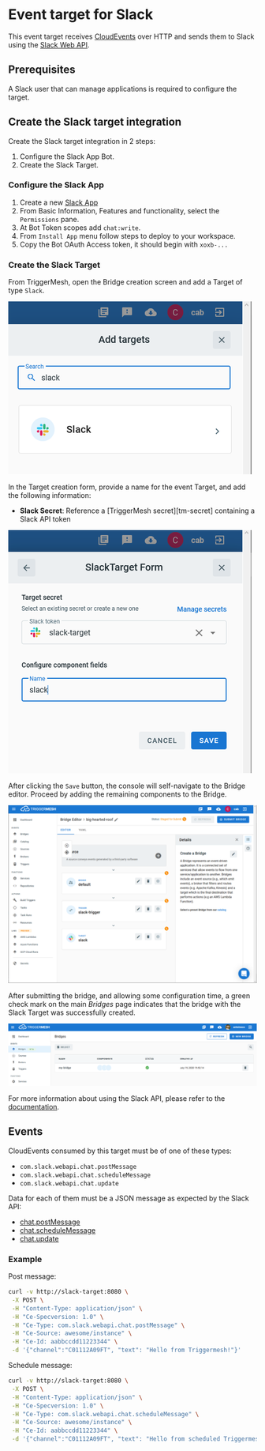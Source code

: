# Event target for Slack

This event target receives [CloudEvents][ce] over HTTP and sends them to Slack using the  [Slack Web API][slack-web-api].

## Prerequisites

A Slack user that can manage applications is required to configure the target.

## Create the Slack target integration

Create the Slack target integration in 2 steps:

1. Configure the Slack App Bot.
2. Create the Slack Target.

### Configure the Slack App

1. Create a new [Slack App][slack-apps]
2. From Basic Information, Features and functionality, select the `Permissions` pane.
3. At Bot Token scopes add `chat:write`.
4. From `Install App` menu follow steps to deploy to your workspace.
6. Copy the Bot OAuth Access token, it should begin with `xoxb-...`

### Create the Slack Target

From TriggerMesh, open the Bridge creation screen and add a Target of type `Slack`.

![Adding a Slack Target](../images/slack-target/bridge-create-1.png)

In the Target creation form, provide a name for the event Target, and add the following information:

* **Slack Secret**: Reference a [TriggerMesh secret][tm-secret] containing a Slack API token

![Slack Target form](../images/slack-target/bridge-create-2.png)

After clicking the `Save` button, the console will self-navigate to the Bridge editor. Proceed by adding the remaining components to the Bridge.

![Bridge overview](../images/slack-target/bridge-create-3.png)

After submitting the bridge, and allowing some configuration time, a green check mark on the main _Bridges_ page indicates that the bridge with the Slack Target was successfully created.

![Bridge status](../images/bridge-status-green.png)

For more information about using the Slack API, please refer to the [documentation][slack-web-api].

## Events

CloudEvents consumed by this target must be of one of these types:

- `com.slack.webapi.chat.postMessage`
- `com.slack.webapi.chat.scheduleMessage`
- `com.slack.webapi.chat.update`

Data for each of them must be a JSON message as expected by the Slack API:

- [chat.postMessage][chat.postMessage]
- [chat.scheduleMessage][chat.scheduleMessage]
- [chat.update][chat.update]

### Example

Post message:

```sh
curl -v http://slack-target:8080 \
 -X POST \
 -H "Content-Type: application/json" \
 -H "Ce-Specversion: 1.0" \
 -H "Ce-Type: com.slack.webapi.chat.postMessage" \
 -H "Ce-Source: awesome/instance" \
 -H "Ce-Id: aabbccdd11223344" \
 -d '{"channel":"C01112A09FT", "text": "Hello from Triggermesh!"}'
```

Schedule message:

```sh
curl -v http://slack-target:8080 \
 -X POST \
 -H "Content-Type: application/json" \
 -H "Ce-Specversion: 1.0" \
 -H "Ce-Type: com.slack.webapi.chat.scheduleMessage" \
 -H "Ce-Source: awesome/instance" \
 -H "Ce-Id: aabbccdd11223344" \
 -d '{"channel":"C01112A09FT", "text": "Hello from scheduled Triggermesh!", "post_at": 1593430770}'
```

[ce]: https://cloudevents.io/
[slack-web-api]: https://api.slack.com/web
[slack-apps]: https://api.slack.com/apps

[chat.postMessage]: https://api.slack.com/methods/chat.postMessage
[chat.scheduleMessage]: https://api.slack.com/methods/chat.scheduleMessage
[chat.update]:  https://api.slack.com/methods/chat.update
